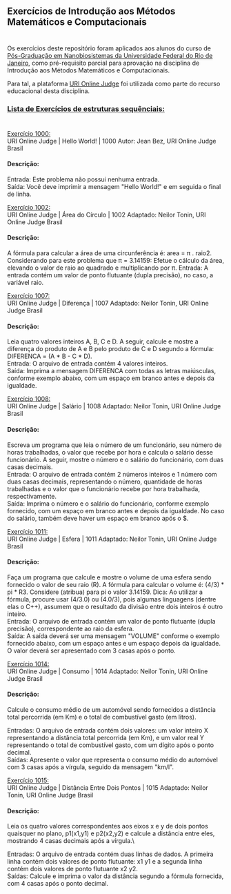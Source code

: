 ## Exercícios de Introdução aos Métodos Matemáticos e Computacionais
#
Os exercícios deste repositório foram aplicados aos alunos do curso de [Pós-Graduação em Nanobiosistemas da Universidade Federal do Rio de Janeiro](nanobio.caxias.ufrj.br/), como pré-requisito parcial para aprovação na disciplina de Introdução aos Métodos Matemáticos e Computacionais.

Para tal, a plataforma [URI Online Judge](https://www.urionlinejudge.com.br) foi utilizada como parte do recurso educacional desta disciplina. 

### [Lista de Exercícios de estruturas sequênciais:](IMMC/estrut_Sequen)
#
[Exercício 1000:](estrut_Sequen/hello_world.py)\
URI Online Judge | Hello World! | 1000
Autor: Jean Bez, URI Online Judge Brasil

#### Descrição:
Entrada: Este problema não possui nenhuma entrada.\
Saída: Você deve imprimir a mensagem "Hello World!" e em seguida o final de linha.

[Exercício 1002:](estrut_Sequen/area_circulo.py)\
URI Online Judge | Área do Círculo | 1002
Adaptado: Neilor Tonin, URI Online Judge Brasil

#### Descrição:
A fórmula para calcular a área de uma circunferência é: area = π . raio2. Considerando para este problema que π = 3.14159: Efetue o cálculo da área, elevando o valor de raio ao quadrado e multiplicando por π.
Entrada: A entrada contém um valor de ponto flutuante (dupla precisão), no caso, a variável raio.

[Exercício 1007:](estrut_Sequen/diferenca.py)\
URI Online Judge | Diferença | 1007
Adaptado: Neilor Tonin, URI Online Judge Brasil

#### Descrição:
Leia quatro valores inteiros A, B, C e D. A seguir, calcule e mostre a diferença do produto de A e B pelo produto de C e D segundo a fórmula: DIFERENCA = (A * B - C * D).\
Entrada: O arquivo de entrada contém 4 valores inteiros.\
Saída: Imprima a mensagem DIFERENCA com todas as letras maiúsculas, conforme exemplo abaixo, com um espaço em branco antes e depois da igualdade.

[Exercício 1008:](estrut_Sequen/salario.py)\
URI Online Judge | Salário | 1008
Adaptado: Neilor Tonin, URI Online Judge Brasil

#### Descrição:
Escreva um programa que leia o número de um funcionário, seu número de horas trabalhadas, o valor que recebe por hora e calcula o salário desse funcionário. A seguir, mostre o número e o salário do funcionário, com duas casas decimais.\
Entrada: O arquivo de entrada contém 2 números inteiros e 1 número com duas casas decimais, representando o número, quantidade de horas trabalhadas e o valor que o funcionário recebe por hora trabalhada, respectivamente.\
Saída: Imprima o número e o salário do funcionário, conforme exemplo fornecido, com um espaço em branco antes e depois da igualdade. No caso do salário, também deve haver um espaço em branco após o $.

[Exercício 1011:](estrut_Sequen/esfera.py)\
URI Online Judge | Esfera | 1011
Adaptado: Neilor Tonin, URI Online Judge Brasil

#### Descrição:
Faça um programa que calcule e mostre o volume de uma esfera sendo fornecido o valor de seu raio (R). A fórmula para calcular o volume é: (4/3) * pi * R3. Considere (atribua) para pi o valor 3.14159. Dica: Ao utilizar a fórmula, procure usar (4/3.0) ou (4.0/3), pois algumas linguagens (dentre elas o C++), assumem que o resultado da divisão entre dois inteiros é outro inteiro.\
Entrada: O arquivo de entrada contém um valor de ponto flutuante (dupla precisão), correspondente ao raio da esfera.\
Saída: A saída deverá ser uma mensagem "VOLUME" conforme o exemplo fornecido abaixo, com um espaço antes e um espaço depois da igualdade. O valor deverá ser apresentado com 3 casas após o ponto.

[Exercício 1014:](estrut_Sequen/consumo.py)\
URI Online Judge | Consumo | 1014
Adaptado: Neilor Tonin, URI Online Judge Brasil

#### Descrição:
Calcule o consumo médio de um automóvel sendo fornecidos a distância total percorrida (em Km) e o total de combustível gasto (em litros).

Entradas: O arquivo de entrada contém dois valores: um valor inteiro X representando a distância total percorrida (em Km), e um valor real Y representando o total de combustível gasto, com um dígito após o ponto decimal.\
Saídas: Apresente o valor que representa o consumo médio do automóvel com 3 casas após a vírgula, seguido da mensagem "km/l".

[Exercício 1015:](estrut_Sequen/distancia_pontos.py)\
URI Online Judge | Distância Entre Dois Pontos | 1015
Adaptado: Neilor Tonin, URI Online Judge Brasil

#### Descrição:
Leia os quatro valores correspondentes aos eixos x e y de dois pontos quaisquer no plano, p1(x1,y1) e p2(x2,y2) e calcule a distância entre eles, mostrando 4 casas decimais após a vírgula.\

Entradas: O arquivo de entrada contém duas linhas de dados. A primeira linha contém dois valores de ponto flutuante: x1 y1 e a segunda linha contém dois valores de ponto flutuante x2 y2.\
Saídas: Calcule e imprima o valor da distância segundo a fórmula fornecida, com 4 casas após o ponto decimal.
